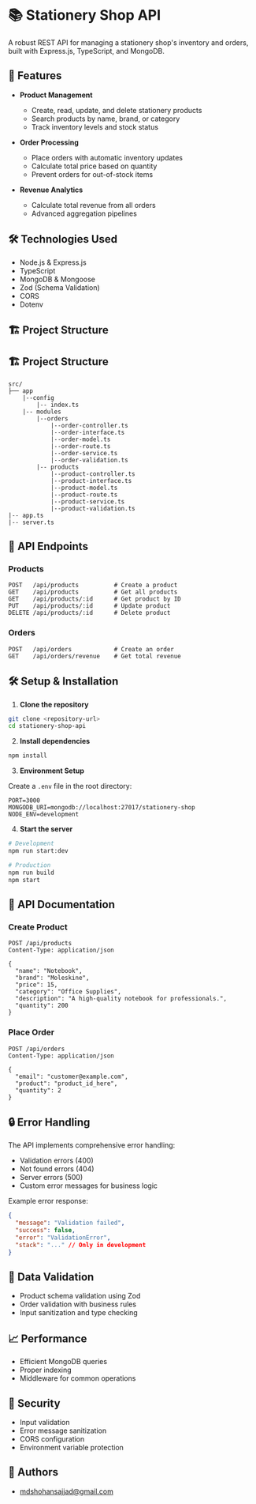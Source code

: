 # 📚 Stationery Shop API

A robust REST API for managing a stationery shop's inventory and orders, built with Express.js, TypeScript, and MongoDB.

## 🚀 Features

- **Product Management**
  - Create, read, update, and delete stationery products
  - Search products by name, brand, or category
  - Track inventory levels and stock status

- **Order Processing**
  - Place orders with automatic inventory updates
  - Calculate total price based on quantity
  - Prevent orders for out-of-stock items

- **Revenue Analytics**
  - Calculate total revenue from all orders
  - Advanced aggregation pipelines

## 🛠️ Technologies Used

- Node.js & Express.js
- TypeScript
- MongoDB & Mongoose
- Zod (Schema Validation)
- CORS
- Dotenv

## 🏗️ Project Structure
## 🏗️ Project Structure

```
src/
├── app
    |--config
        |-- index.ts
    |-- modules
        |--orders
            |--order-controller.ts
            |--order-interface.ts
            |--order-model.ts
            |--order-route.ts
            |--order-service.ts
            |--order-validation.ts
        |-- products
            |--product-controller.ts
            |--product-interface.ts
            |--product-model.ts
            |--product-route.ts
            |--product-service.ts
            |--product-validation.ts
|-- app.ts
|-- server.ts
```

## 🚦 API Endpoints

### Products

```
POST   /api/products          # Create a product
GET    /api/products          # Get all products
GET    /api/products/:id      # Get product by ID
PUT    /api/products/:id      # Update product
DELETE /api/products/:id      # Delete product
```

### Orders

```
POST   /api/orders            # Create an order
GET    /api/orders/revenue    # Get total revenue
```

## 🛠️ Setup & Installation

1. **Clone the repository**

```bash
git clone <repository-url>
cd stationery-shop-api
```

2. **Install dependencies**

```bash
npm install
```

3. **Environment Setup**

Create a `.env` file in the root directory:

```env
PORT=3000
MONGODB_URI=mongodb://localhost:27017/stationery-shop
NODE_ENV=development
```

4. **Start the server**

```bash
# Development
npm run start:dev

# Production
npm run build
npm start
```

## 📝 API Documentation

### Create Product

```http
POST /api/products
Content-Type: application/json

{
  "name": "Notebook",
  "brand": "Moleskine",
  "price": 15,
  "category": "Office Supplies",
  "description": "A high-quality notebook for professionals.",
  "quantity": 200
}
```

### Place Order

```http
POST /api/orders
Content-Type: application/json

{
  "email": "customer@example.com",
  "product": "product_id_here",
  "quantity": 2
}
```

## 🔒 Error Handling

The API implements comprehensive error handling:

- Validation errors (400)
- Not found errors (404)
- Server errors (500)
- Custom error messages for business logic

Example error response:

```json
{
  "message": "Validation failed",
  "success": false,
  "error": "ValidationError",
  "stack": "..." // Only in development
}
```

## 🧪 Data Validation

- Product schema validation using Zod
- Order validation with business rules
- Input sanitization and type checking

## 📈 Performance

- Efficient MongoDB queries
- Proper indexing
- Middleware for common operations

## 🔐 Security

- Input validation
- Error message sanitization
- CORS configuration
- Environment variable protection

## 👥 Authors

- mdshohansajjad@gmail.com
